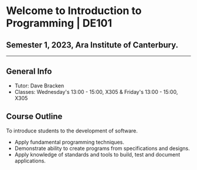 # Welcome to Introduction to Programming | DE101
## Semester 1, 2023, Ara Institute of Canterbury.
-------------------------------------------

## General Info 

- Tutor: Dave Bracken
- Classes: Wednesday's 13:00 - 15:00, X305 & Friday's 13:00 - 15:00, X305

## Course Outline

To introduce students to the development of software.
- Apply fundamental programming techniques.
- Demonstrate ability to create programs from specifications and designs.
- Apply knowledge of standards and tools to build, test and document applications.
